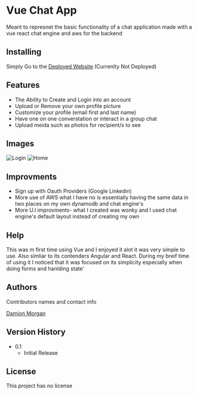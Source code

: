 # Vue Chat App
Meant to represnet the basic functionality of a chat application made with a vue react chat engine and aws for the backend 
## Installing
Simply Go to the [Deployed Website]() (Currenlty Not Deployed)
## Features
* The Ability to Create and Login into an account
* Upload or Remove your own profile picture 
* Customize your profile (email first and last name)
* Have one on one converstation or interact in a group chat
* Upload meida such as photos for recipient/s to see

## Images
![Login](./readMeImages/logInAndSettingsPage.gif)
![Home](./readMeImages/chatFunctionality.gif)



## Improvments
* Sign up with Oauth Providers (Google Linkedin)
* More use of AWS what I have no is essentially having the same data in two places on my own dynamodb and chat engine's
* More U.I improvments- what I created was wonky and I used chat engine's default layout instead of creating my own 
## Help
This was m first time using Vue and I enjoyed it alot it was very simple to use. Also simliar to its contenders Angular and React. During my breif time of using it I noticed that it was focused on its simplicity especially when doing forms and hanlding state' 

## Authors

Contributors names and contact info

[Damion Morgan](https://github.com/BeginnerLevelUP)


## Version History


* 0.1
    * Initial Release

## License

This project has no license 

